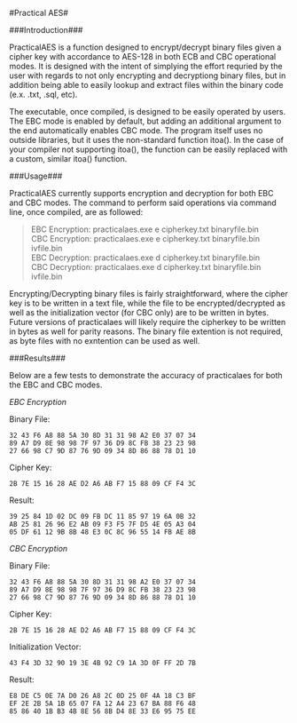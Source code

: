 #Practical AES#

###Introduction###

PracticalAES is a function designed to encrypt/decrypt binary files given a cipher key with accordance to AES-128 in both ECB
and CBC operational modes.  It is designed with the intent of simplying the effort requried by the user with regards to not 
only encrypting and decryptiong binary files, but in addition being able to easily lookup and extract files within the binary
code (e.x. .txt, .sql, etc).  

The executable, once compiled, is designed to be easily operated by users.  The EBC mode is enabled by default, but adding an
additional argument to the end automatically enables CBC mode.  The program itself uses no outside libraries, but it uses the
non-standard function itoa().  In the case of your compiler not supporting itoa(), the function can be easily replaced
with a custom, similar itoa() function.

###Usage###

PracticalAES currently supports encryption and decryption for both EBC and CBC modes.  The command to perform said operations
via command line, once compiled, are as followed:

>EBC Encryption: practicalaes.exe e cipherkey.txt binaryfile.bin  
>CBC Encryption: practicalaes.exe e cipherkey.txt binaryfile.bin ivfile.bin  
>EBC Decryption: practicalaes.exe d cipherkey.txt binaryfile.bin  
>CBC Decryption: practicalaes.exe d cipherkey.txt binaryfile.bin ivfile.bin

Encrypting/Decrypting binary files is fairly straightforward, where the cipher key is to be written in a text file, while the
file to be encrypted/decrypted as well as the initialization vector (for CBC only) are to be written in bytes.  Future 
versions of practicalaes will likely require the cipherkey to be written in bytes as well for parity reasons.  The binary 
file extention is not required, as byte files with no exntention can be used as well.

###Results###

Below are a few tests to demonstrate the accuracy of practicalaes for both the EBC and CBC modes.

*EBC Encryption*

Binary File: 
```
32 43 F6 A8 88 5A 30 8D 31 31 98 A2 E0 37 07 34  
89 A7 D9 8E 98 98 7F 97 36 D9 8C FB 38 23 23 98  
27 66 98 C7 9D 87 76 9D 09 34 8D 86 88 78 D1 10  
```

Cipher Key:  
```
2B 7E 15 16 28 AE D2 A6 AB F7 15 88 09 CF F4 3C
```

Result:  
```
39 25 84 1D 02 DC 09 FB DC 11 85 97 19 6A 0B 32  
AB 25 81 26 96 E2 AB 09 F3 F5 7F D5 4E 05 A3 04  
05 DF 61 12 9B 8B 48 E3 0C 8C 96 55 14 FB AE 8B  
```

*CBC Encryption*

Binary File:  
```
32 43 F6 A8 88 5A 30 8D 31 31 98 A2 E0 37 07 34  
89 A7 D9 8E 98 98 7F 97 36 D9 8C FB 38 23 23 98  
27 66 98 C7 9D 87 76 9D 09 34 8D 86 88 78 D1 10  
```

Cipher Key:  
```
2B 7E 15 16 28 AE D2 A6 AB F7 15 88 09 CF F4 3C
```

Initialization Vector:  
```
43 F4 3D 32 90 19 3E 4B 92 C9 1A 3D 0F FF 2D 7B
```

Result:  
```
E8 DE C5 0E 7A D0 26 A8 2C 0D 25 0F 4A 18 C3 BF  
EF 2E 2B 5A 1B 65 07 FA 12 A4 23 67 BA 88 F6 48  
85 86 40 1B B3 4B 8E 56 8B D4 8E 33 E6 95 75 EE  
```


